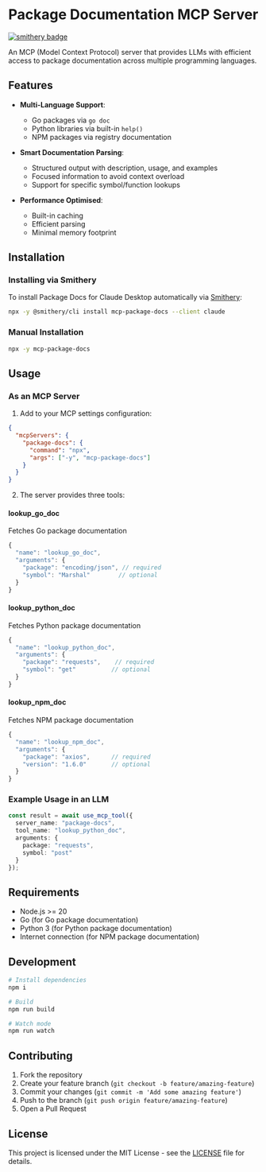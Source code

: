 # Package Documentation MCP Server
[![smithery badge](https://smithery.ai/badge/mcp-package-docs)](https://smithery.ai/server/mcp-package-docs)

An MCP (Model Context Protocol) server that provides LLMs with efficient access to package documentation across multiple programming languages.

## Features

- **Multi-Language Support**:
  - Go packages via `go doc`
  - Python libraries via built-in `help()`
  - NPM packages via registry documentation

- **Smart Documentation Parsing**:
  - Structured output with description, usage, and examples
  - Focused information to avoid context overload
  - Support for specific symbol/function lookups

- **Performance Optimised**:
  - Built-in caching
  - Efficient parsing
  - Minimal memory footprint

## Installation

### Installing via Smithery

To install Package Docs for Claude Desktop automatically via [Smithery](https://smithery.ai/server/mcp-package-docs):

```bash
npx -y @smithery/cli install mcp-package-docs --client claude
```

### Manual Installation
```bash
npx -y mcp-package-docs
```

## Usage

### As an MCP Server

1. Add to your MCP settings configuration:

```json
{
  "mcpServers": {
    "package-docs": {
      "command": "npx",
      "args": ["-y", "mcp-package-docs"]
    }
  }
}
```

2. The server provides three tools:

#### lookup_go_doc

Fetches Go package documentation
```typescript
{
  "name": "lookup_go_doc",
  "arguments": {
    "package": "encoding/json", // required
    "symbol": "Marshal"        // optional
  }
}
```

#### lookup_python_doc

Fetches Python package documentation
```typescript
{
  "name": "lookup_python_doc",
  "arguments": {
    "package": "requests",    // required
    "symbol": "get"          // optional
  }
}
```

#### lookup_npm_doc

Fetches NPM package documentation
```typescript
{
  "name": "lookup_npm_doc",
  "arguments": {
    "package": "axios",      // required
    "version": "1.6.0"       // optional
  }
}
```

### Example Usage in an LLM

```typescript
const result = await use_mcp_tool({
  server_name: "package-docs",
  tool_name: "lookup_python_doc",
  arguments: {
    package: "requests",
    symbol: "post"
  }
});
```

## Requirements

- Node.js >= 20
- Go (for Go package documentation)
- Python 3 (for Python package documentation)
- Internet connection (for NPM package documentation)

## Development

```bash
# Install dependencies
npm i

# Build
npm run build

# Watch mode
npm run watch
```

## Contributing

1. Fork the repository
2. Create your feature branch (`git checkout -b feature/amazing-feature`)
3. Commit your changes (`git commit -m 'Add some amazing feature'`)
4. Push to the branch (`git push origin feature/amazing-feature`)
5. Open a Pull Request

## License

This project is licensed under the MIT License - see the [LICENSE](LICENSE) file for details.
